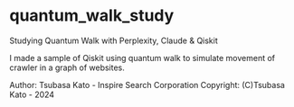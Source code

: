 # quantum_walk_study
Studying Quantum Walk with Perplexity, Claude &amp; Qiskit

I made a sample of Qiskit using quantum walk to simulate movement of crawler in a graph of websites.

Author: Tsubasa Kato - Inspire Search Corporation
Copyright: (C)Tsubasa Kato - 2024
